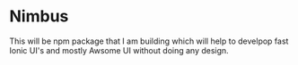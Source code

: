 # Nimbus
This will be npm package that I am building which will help to develpop fast Ionic UI's and mostly Awsome UI without doing any design.
